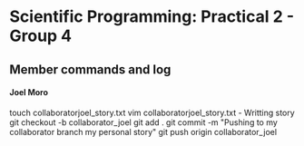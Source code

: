 # Scientific Programming: Practical 2 - Group 4

## Member commands and log

#### Joel Moro

touch collaboratorjoel_story.txt
vim collaboratorjoel_story.txt - Writting story
git checkout -b collaborator_joel
git add .
git commit -m "Pushing to my collaborator branch my personal story"
git push origin collaborator_joel
